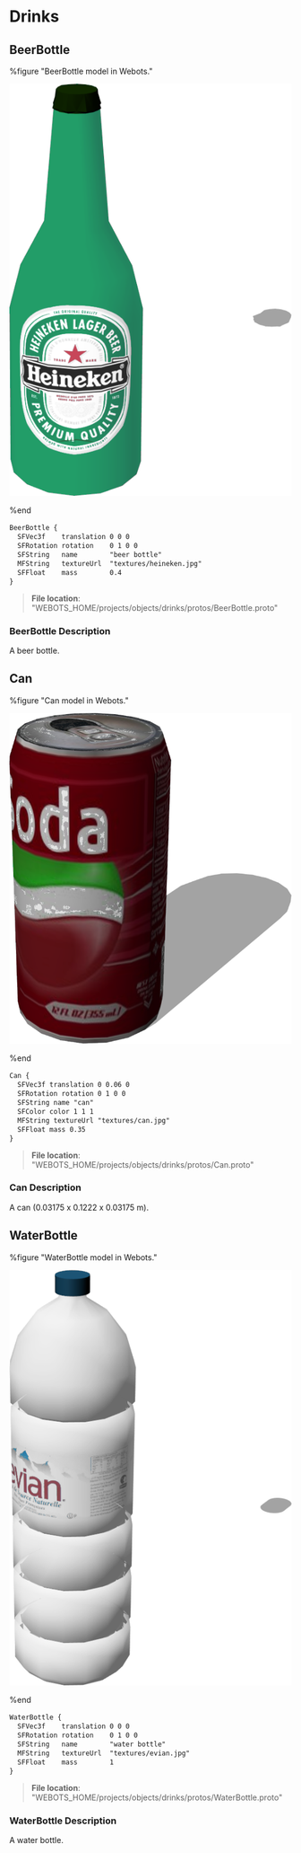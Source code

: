 # Drinks

## BeerBottle

%figure "BeerBottle model in Webots."

![BeerBottle](images/objects/drinks/BeerBottle/model.png)

%end

```
BeerBottle {
  SFVec3f    translation 0 0 0
  SFRotation rotation    0 1 0 0
  SFString   name        "beer bottle"
  MFString   textureUrl  "textures/heineken.jpg"
  SFFloat    mass        0.4
}
```

> **File location**: "WEBOTS\_HOME/projects/objects/drinks/protos/BeerBottle.proto"

### BeerBottle Description

A beer bottle.

## Can

%figure "Can model in Webots."

![Can](images/objects/drinks/Can/model.png)

%end

```
Can {
  SFVec3f translation 0 0.06 0
  SFRotation rotation 0 1 0 0
  SFString name "can"
  SFColor color 1 1 1
  MFString textureUrl "textures/can.jpg"
  SFFloat mass 0.35
}
```

> **File location**: "WEBOTS\_HOME/projects/objects/drinks/protos/Can.proto"

### Can Description

A can (0.03175 x 0.1222 x 0.03175 m).

## WaterBottle

%figure "WaterBottle model in Webots."

![WaterBottle](images/objects/drinks/WaterBottle/model.png)

%end

```
WaterBottle {
  SFVec3f    translation 0 0 0
  SFRotation rotation    0 1 0 0
  SFString   name        "water bottle"
  MFString   textureUrl  "textures/evian.jpg"
  SFFloat    mass        1
}
```

> **File location**: "WEBOTS\_HOME/projects/objects/drinks/protos/WaterBottle.proto"

### WaterBottle Description

A water bottle.

